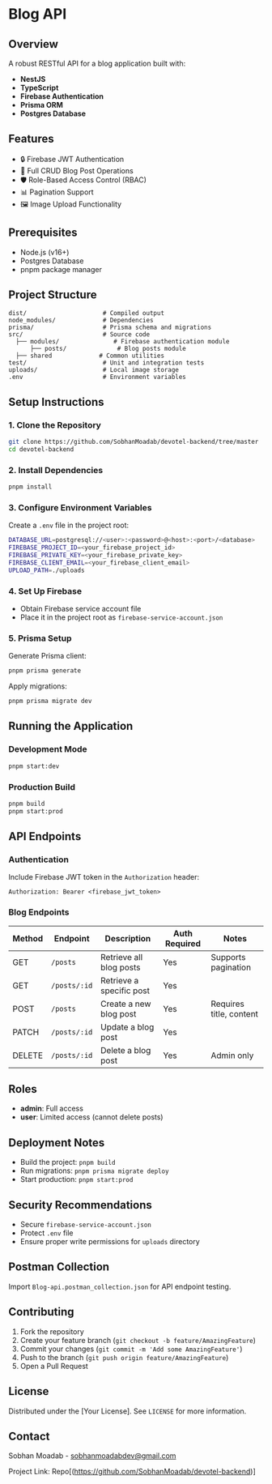 # Blog API

## Overview

A robust RESTful API for a blog application built with:

- **NestJS**
- **TypeScript**
- **Firebase Authentication**
- **Prisma ORM**
- **Postgres Database**

## Features

- 🔒 Firebase JWT Authentication
- 📝 Full CRUD Blog Post Operations
- 🛡️ Role-Based Access Control (RBAC)
- 📊 Pagination Support
- 🖼️ Image Upload Functionality

## Prerequisites

- Node.js (v16+)
- Postgres Database
- pnpm package manager

## Project Structure

```
dist/                     # Compiled output
node_modules/             # Dependencies
prisma/                   # Prisma schema and migrations
src/                      # Source code
  ├── modules/               # Firebase authentication module
      ├── posts/              # Blog posts module 
  ├── shared             # Common utilities
test/                     # Unit and integration tests
uploads/                  # Local image storage
.env                      # Environment variables
```

## Setup Instructions

### 1. Clone the Repository

```bash
git clone https://github.com/SobhanMoadab/devotel-backend/tree/master
cd devotel-backend
```

### 2. Install Dependencies

```bash
pnpm install
```

### 3. Configure Environment Variables

Create a `.env` file in the project root:

```bash
DATABASE_URL=postgresql://<user>:<password>@<host>:<port>/<database>
FIREBASE_PROJECT_ID=<your_firebase_project_id>
FIREBASE_PRIVATE_KEY=<your_firebase_private_key>
FIREBASE_CLIENT_EMAIL=<your_firebase_client_email>
UPLOAD_PATH=./uploads
```

### 4. Set Up Firebase

- Obtain Firebase service account file
- Place it in the project root as `firebase-service-account.json`

### 5. Prisma Setup

Generate Prisma client:

```bash
pnpm prisma generate
```

Apply migrations:

```bash
pnpm prisma migrate dev
```

## Running the Application

### Development Mode

```bash
pnpm start:dev
```

### Production Build

```bash
pnpm build
pnpm start:prod
```

## API Endpoints

### Authentication

Include Firebase JWT token in the `Authorization` header:

```
Authorization: Bearer <firebase_jwt_token>
```

### Blog Endpoints

| Method | Endpoint     | Description              | Auth Required | Notes                   |
| ------ | ------------ | ------------------------ | ------------- | ----------------------- |
| GET    | `/posts`     | Retrieve all blog posts  | Yes           | Supports pagination     |
| GET    | `/posts/:id` | Retrieve a specific post | Yes           |                         |
| POST   | `/posts`     | Create a new blog post   | Yes           | Requires title, content |
| PATCH    | `/posts/:id` | Update a blog post       | Yes           |                         |
| DELETE | `/posts/:id` | Delete a blog post       | Yes           | Admin only              |

## Roles

- **admin**: Full access
- **user**: Limited access (cannot delete posts)

## Deployment Notes

- Build the project: `pnpm build`
- Run migrations: `pnpm prisma migrate deploy`
- Start production: `pnpm start:prod`

## Security Recommendations

- Secure `firebase-service-account.json`
- Protect `.env` file
- Ensure proper write permissions for `uploads` directory

## Postman Collection

Import `Blog-api.postman_collection.json` for API endpoint testing.

## Contributing

1. Fork the repository
2. Create your feature branch (`git checkout -b feature/AmazingFeature`)
3. Commit your changes (`git commit -m 'Add some AmazingFeature'`)
4. Push to the branch (`git push origin feature/AmazingFeature`)
5. Open a Pull Request

## License

Distributed under the [Your License]. See `LICENSE` for more information.

## Contact

Sobhan Moadab - sobhanmoadabdev@gmail.com

Project Link:
Repo[(https://github.com/SobhanMoadab/devotel-backend)]
